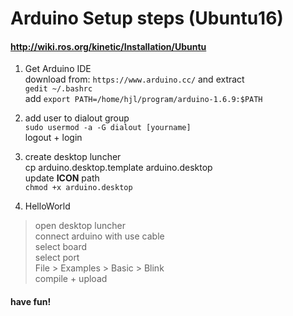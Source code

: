 # Arduino Setup steps (Ubuntu16)
#### http://wiki.ros.org/kinetic/Installation/Ubuntu

1. Get Arduino IDE  
download from: `https://www.arduino.cc/` and extract  
`gedit ~/.bashrc`  
add `export PATH=/home/hjl/program/arduino-1.6.9:$PATH`

2. add user to dialout group  
`sudo usermod -a -G dialout [yourname]`  
logout + login

3. create desktop luncher  
cp arduino.desktop.template arduino.desktop  
update **ICON** path  
`chmod +x arduino.desktop` 

4. HelloWorld
> open desktop luncher  
> connect arduino with use cable  
> select board  
> select port  
> File > Examples > Basic > Blink  
> compile + upload  

#### have fun!

 


